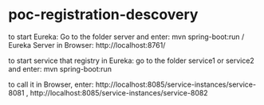 # poc-registration-descovery

to start Eureka:
Go to the folder server and enter: mvn spring-boot:run
/ Eureka Server in Browser:
http://localhost:8761/


to start service that registry in Eureka:
go to the folder service1 or service2 and enter: mvn spring-boot:run

to call it in Browser, enter: 
http://localhost:8085/service-instances/service-8081 , 
http://localhost:8085/service-instances/service-8082


